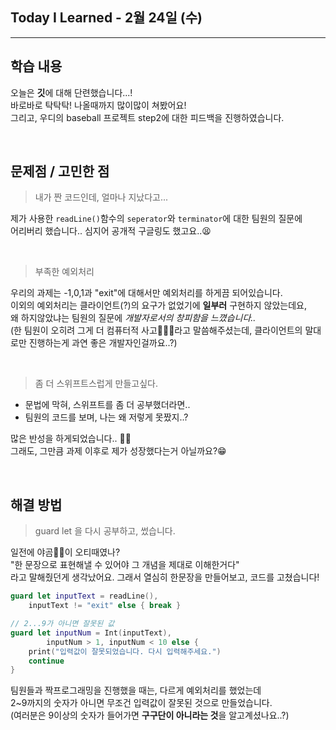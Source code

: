 ## Today I Learned - 2월 24일 (수)
___
## 학습 내용
오늘은 **깃**에 대해 단련했습니다...!
<br>바로바로 탁탁탁! 나올때까지 많이많이 쳐봤어요!
<br>그리고, 우디의 baseball 프로젝트 step2에 대한 피드백을 진행하였습니다.

<br>

## 문제점 / 고민한 점
> 내가 짠 코드인데, 얼마나 지났다고...

제가 사용한 `readLine()`함수의 `seperator`와 `terminator`에 대한 팀원의 질문에
<br>어리버리 했습니다.. 심지어 공개적 구글링도 했고요..😫

<br>

> 부족한 예외처리

우리의 과제는 -1,0,1과 "exit"에 대해서만 예외처리를 하게끔 되어있습니다.
<br>이외의 예외처리는 클라이언트(?)의 요구가 없었기에 **일부러** 구현하지 않았는데요,
<br>왜 하지않았냐는 팀원의 질문에 *개발자로서의 창피함을 느꼈습니다..*
<br>(한 팀원이 오히려 그게 더 컴퓨터적 사고🧑🏻‍💻라고 말씀해주셨는데, 클라이언트의 말대로만 진행하는게 과연 좋은 개발자인걸까요..?)

<br>

> 좀 더 스위프트스럽게 만들고싶다.

* 문법에 막혀, 스위프트를 좀 더 공부했더라면..
* 팀원의 코드를 보며, 나는 왜 저렇게 못짰지..?

많은 반성을 하게되었습니다.. 🤦🏻
<br>그래도, 그만큼 과제 이후로 제가 성장했다는거 아닐까요?😁

<br>

## 해결 방법

> guard let 을 다시 공부하고, 썼습니다.

일전에 야곰🐻‍❄️이 오티때였나?
<br>"한 문장으로 표현해낼 수 있어야 그 개념을 제대로 이해한거다"
<br>라고 말해줬던게 생각났어요. 그래서 열심히 한문장을 만들어보고, 코드를 고쳤습니다!
```swift
guard let inputText = readLine(),
    inputText != "exit" else { break }

// 2...9가 아니면 잘못된 값
guard let inputNum = Int(inputText),
        inputNum > 1, inputNum < 10 else {
    print("입력값이 잘못되었습니다. 다시 입력해주세요.")
    continue
}
```

팀원들과 짝프로그래밍을 진행했을 때는, 다르게 예외처리를 했었는데
<br>2~9까지의 숫자가 아니면 무조건 입력값이 잘못된 것으로 만들었습니다.
<br>(여러분은 9이상의 숫자가 들어가면 **구구단이 아니라는 것**을 알고계셨나요..?)